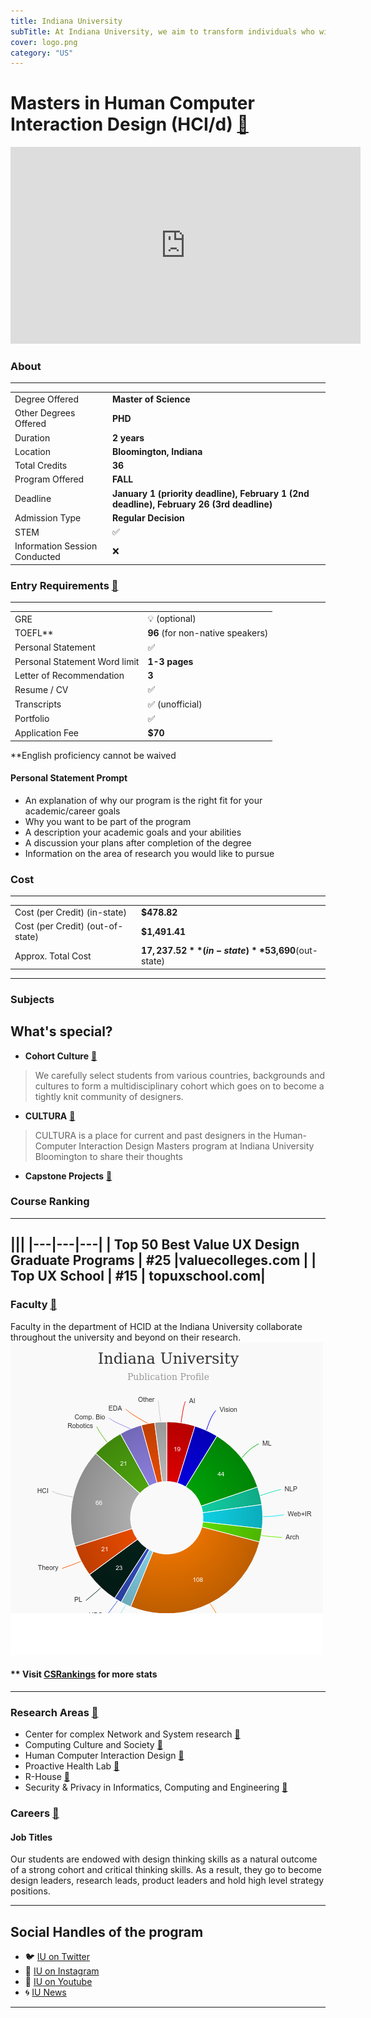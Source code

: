 ```yaml
---
title: Indiana University
subTitle: At Indiana University, we aim to transform individuals who will shape the future of human computer interaction/design.
cover: logo.png
category: "US"
---
```


# Masters in Human Computer Interaction Design (HCI/d) [🔗](https://hcid.luddy.indiana.edu/)
<iframe width="560" height="315" src="https://www.youtube.com/embed/D_6EY_diCPI" frameborder="0" allow="accelerometer; autoplay; clipboard-write; encrypted-media; gyroscope; picture-in-picture" allowfullscreen></iframe>

### About
---
|   |   |
|---|---|
| Degree Offered |  **Master of Science** |
| Other Degrees Offered| **PHD**|
| Duration       | **2 years**                      |
| Location       | **Bloomington, Indiana**          |
| Total Credits  | **36**                           | 
| Program Offered| **FALL**|
|Deadline| **January 1 (priority deadline), February 1 (2nd deadline), February 26 (3rd deadline)**  |
|Admission Type| **Regular Decision** |
|STEM| ✅ |
|Information Session Conducted| ❌ |


### Entry Requirements [🔗](https://ois.iu.edu/admissions/apply/graduate/equivalent.html)
---
|   |   |
|---|---|
| GRE | 💡 (optional) |
| TOEFL**       | **96** (for non-native speakers)|
| Personal Statement       | ✅          |
|Personal Statement Word limit| **1-3 pages** |
| Letter of Recommendation  | **3**                           | 
|Resume / CV|✅|
|Transcripts|✅ (unofficial) |
|Portfolio|✅ |
|Application Fee| **$70** |

**English proficiency cannot be waived


#### Personal Statement Prompt
* An explanation of why our program is the right fit for your academic/career goals
* Why you want to be part of the program
* A description your academic goals and your abilities
* A discussion your plans after completion of the degree
* Information on the area of research you would like to pursue

### Cost
---
|   |   |
|---|---|
| Cost (per Credit) (in-state)      | **$478.82**          |
| Cost (per Credit) (out-of-state)      | **$1,491.41**      |
|Approx. Total Cost| **$17,237.52**(in-state) **$53,690**(out-state)|
---

### Subjects

## What's special?

* **Cohort Culture** [🔗](https://hcid.luddy.indiana.edu/)
> We carefully select students from various countries, backgrounds and cultures to form a multidisciplinary cohort which goes on to become a tightly knit community of designers. 


* **CULTURA** [🔗](https://medium.com/iuhcid)
> CULTURA is a place for current and past designers in the Human-Computer Interaction Design Masters program at Indiana University Bloomington to share their thoughts

* **Capstone Projects** [🔗](https://hcid.luddy.indiana.edu/asset/files/Capstone-Book-2020.pdf)


### Course Ranking
---
|||
|---|---|---|
| Top 50 Best Value UX Design Graduate Programs  | **#25**  |valuecolleges.com | 
| Top UX School      | **#15**      | topuxschool.com|
---

### Faculty [🔗](https://hcid.luddy.indiana.edu/faculty.html) 
Faculty in the department of HCID at the Indiana University  collaborate throughout the university and beyond on their research.
![research_stats](research_stats.png)

#### ** Visit [CSRankings](http://csrankings.org/#/index?all&us) for more stats 

---
### Research Areas [🔗](https://informatics.indiana.edu/research/index.html)
* Center for complex Network and System research [🔗](https://cnets.indiana.edu/)
* Computing Culture and Society [🔗](https://ccs.luddy.indiana.edu/)
* Human Computer Interaction Design [🔗](https://hcid.luddy.indiana.edu/)
* Proactive Health Lab [🔗](https://prohealth.luddy.indiana.edu/)
* R-House [🔗](https://r-house.luddy.indiana.edu/)
* Security & Privacy in Informatics, Computing and Engineering [🔗](https://spice.luddy.indiana.edu/)



### Careers [🔗](https://hcidconnect.sice.indiana.edu/)

#### Job Titles
Our students are endowed with design thinking skills as a natural outcome of a strong cohort and critical thinking skills. As a result, they go to become design leaders, research leads, product leaders and hold high level strategy positions. 


---
## Social Handles of the program

* 🐦  [IU on Twitter](https://twitter.com/iubloomington)  
* 💢  [IU on Instagram ](https://www.instagram.com/iubloomington/?hl=en) 
* 🛑  [IU on Youtube](https://www.youtube.com/channel/UC8LGC2hm9zF8uKDZfZzQysA)
* 🌀  [IU News](https://news.iu.edu/)

---














